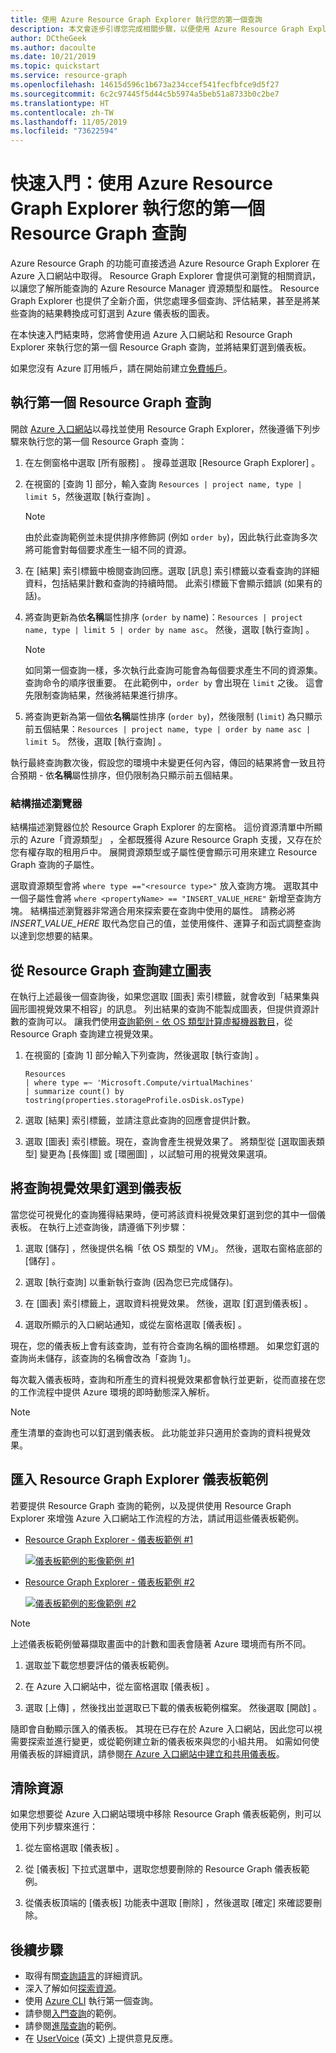 ```yaml
---
title: 使用 Azure Resource Graph Explorer 執行您的第一個查詢
description: 本文會逐步引導您完成相關步驟，以便使用 Azure Resource Graph Explorer 從 Azure 入口網站執行您的第一個查詢。
author: DCtheGeek
ms.author: dacoulte
ms.date: 10/21/2019
ms.topic: quickstart
ms.service: resource-graph
ms.openlocfilehash: 14615d596c1b673a234ccef541fecfbfce9d5f27
ms.sourcegitcommit: 6c2c97445f5d44c5b5974a5beb51a8733b0c2be7
ms.translationtype: HT
ms.contentlocale: zh-TW
ms.lasthandoff: 11/05/2019
ms.locfileid: "73622594"
---
```

# <a name="quickstart-run-your-first-resource-graph-query-using-azure-resource-graph-explorer"></a>快速入門：使用 Azure Resource Graph Explorer 執行您的第一個 Resource Graph 查詢

Azure Resource Graph 的功能可直接透過 Azure Resource Graph Explorer 在 Azure 入口網站中取得。 Resource Graph Explorer 會提供可瀏覽的相關資訊，以讓您了解所能查詢的 Azure Resource Manager 資源類型和屬性。 Resource Graph Explorer 也提供了全新介面，供您處理多個查詢、評估結果，甚至是將某些查詢的結果轉換成可釘選到 Azure 儀表板的圖表。

在本快速入門結束時，您將會使用過 Azure 入口網站和 Resource Graph Explorer 來執行您的第一個 Resource Graph 查詢，並將結果釘選到儀表板。

如果您沒有 Azure 訂用帳戶，請在開始前建立[免費帳戶](https://azure.microsoft.com/free/)。

## <a name="run-your-first-resource-graph-query"></a>執行第一個 Resource Graph 查詢

開啟 [Azure 入口網站](https://portal.azure.com)以尋找並使用 Resource Graph Explorer，然後遵循下列步驟來執行您的第一個 Resource Graph 查詢：

1. 在左側窗格中選取 [所有服務]  。 搜尋並選取 [Resource Graph Explorer]  。

1. 在視窗的 [查詢 1]  部分，輸入查詢 `Resources | project name, type | limit 5`，然後選取 [執行查詢]  。

   > [!NOTE]
   > 由於此查詢範例並未提供排序修飾詞 (例如 `order by`)，因此執行此查詢多次將可能會對每個要求產生一組不同的資源。

1. 在 [結果]  索引標籤中檢閱查詢回應。選取 [訊息]  索引標籤以查看查詢的詳細資料，包括結果計數和查詢的持續時間。 此索引標籤下會顯示錯誤 (如果有的話)。

1. 將查詢更新為依**名稱**屬性排序 (`order by` name)：`Resources | project name, type | limit 5 | order by name asc`。 然後，選取 [執行查詢]  。

   > [!NOTE]
   > 如同第一個查詢一樣，多次執行此查詢可能會為每個要求產生不同的資源集。 查詢命令的順序很重要。 在此範例中，`order by` 會出現在 `limit` 之後。 這會先限制查詢結果，然後將結果進行排序。

1. 將查詢更新為第一個依**名稱**屬性排序 (`order by`)，然後限制 (`limit`) 為只顯示前五個結果：`Resources | project name, type | order by name asc | limit 5`。 然後，選取 [執行查詢]  。

執行最終查詢數次後，假設您的環境中未變更任何內容，傳回的結果將會一致且符合預期 - 依**名稱**屬性排序，但仍限制為只顯示前五個結果。

### <a name="schema-browser"></a>結構描述瀏覽器

結構描述瀏覽器位於 Resource Graph Explorer 的左窗格。 這份資源清單中所顯示的 Azure「資源類型」  ，全都既獲得 Azure Resource Graph 支援，又存在於您有權存取的租用戶中。 展開資源類型或子屬性便會顯示可用來建立 Resource Graph 查詢的子屬性。

選取資源類型會將 `where type =="<resource type>"` 放入查詢方塊。 選取其中一個子屬性會將 `where <propertyName> == "INSERT_VALUE_HERE"` 新增至查詢方塊。
結構描述瀏覽器非常適合用來探索要在查詢中使用的屬性。 請務必將 _INSERT\_VALUE\_HERE_ 取代為您自己的值，並使用條件、運算子和函式調整查詢以達到您想要的結果。

## <a name="create-a-chart-from-the-resource-graph-query"></a>從 Resource Graph 查詢建立圖表

在執行上述最後一個查詢後，如果您選取 [圖表]  索引標籤，就會收到「結果集與圓形圖視覺效果不相容」的訊息。 列出結果的查詢不能製成圖表，但提供資源計數的查詢可以。 讓我們使用[查詢範例 - 依 OS 類型計算虛擬機器數目](./samples/starter.md#count-virtual-machines-by-os-type)，從 Resource Graph 查詢建立視覺效果。

1. 在視窗的 [查詢 1]  部分輸入下列查詢，然後選取 [執行查詢]  。

   ```kusto
   Resources
   | where type =~ 'Microsoft.Compute/virtualMachines'
   | summarize count() by tostring(properties.storageProfile.osDisk.osType)
   ```

1. 選取 [結果]  索引標籤，並請注意此查詢的回應會提供計數。

1. 選取 [圖表]  索引標籤。現在，查詢會產生視覺效果了。 將類型從 [選取圖表類型]  變更為 [長條圖]  或 [環圈圖]  ，以試驗可用的視覺效果選項。

## <a name="pin-the-query-visualization-to-a-dashboard"></a>將查詢視覺效果釘選到儀表板

當您從可視覺化的查詢獲得結果時，便可將該資料視覺效果釘選到您的其中一個儀表板。 在執行上述查詢後，請遵循下列步驟：

1. 選取 [儲存]  ，然後提供名稱「依 OS 類型的 VM」。 然後，選取右窗格底部的 [儲存]  。

1. 選取 [執行查詢]  以重新執行查詢 (因為您已完成儲存)。

1. 在 [圖表]  索引標籤上，選取資料視覺效果。 然後，選取 [釘選到儀表板]  。

1. 選取所顯示的入口網站通知，或從左窗格選取 [儀表板]  。

現在，您的儀表板上會有該查詢，並有符合查詢名稱的圖格標題。 如果您釘選的查詢尚未儲存，該查詢的名稱會改為「查詢 1」。

每次載入儀表板時，查詢和所產生的資料視覺效果都會執行並更新，從而直接在您的工作流程中提供 Azure 環境的即時動態深入解析。

> [!NOTE]
> 產生清單的查詢也可以釘選到儀表板。 此功能並非只適用於查詢的資料視覺效果。

## <a name="import-example-resource-graph-explorer-dashboards"></a>匯入 Resource Graph Explorer 儀表板範例

若要提供 Resource Graph 查詢的範例，以及提供使用 Resource Graph Explorer 來增強 Azure 入口網站工作流程的方法，請試用這些儀表板範例。

- [Resource Graph Explorer - 儀表板範例 #1](https://github.com/Azure-Samples/Governance/blob/master/src/resource-graph/portal-dashboards/sample-1/resourcegraphexplorer-sample-1.json)

  [![儀表板範例的影像範例 #1](./media/arge-sample1-small.png)](./media/arge-sample1-large.png#lightbox)

- [Resource Graph Explorer - 儀表板範例 #2](https://github.com/Azure-Samples/Governance/blob/master/src/resource-graph/portal-dashboards/sample-2/resourcegraphexplorer-sample-2.json)

  [![儀表板範例的影像範例 #2](./media/arge-sample2-small.png)](./media/arge-sample2-large.png#lightbox)

> [!NOTE]
> 上述儀表板範例螢幕擷取畫面中的計數和圖表會隨著 Azure 環境而有所不同。

1. 選取並下載您想要評估的儀表板範例。

1. 在 Azure 入口網站中，從左窗格選取 [儀表板]  。

1. 選取 [上傳]  ，然後找出並選取已下載的儀表板範例檔案。 然後選取 [開啟]  。

隨即會自動顯示匯入的儀表板。 其現在已存在於 Azure 入口網站，因此您可以視需要探索並進行變更，或從範例建立新的儀表板來與您的小組共用。 如需如何使用儀表板的詳細資訊，請參閱[在 Azure 入口網站中建立和共用儀表板](../../azure-portal/azure-portal-dashboards.md)。

## <a name="clean-up-resources"></a>清除資源

如果您想要從 Azure 入口網站環境中移除 Resource Graph 儀表板範例，則可以使用下列步驟來進行：

1. 從左窗格選取 [儀表板]  。

1. 從 [儀表板] 下拉式選單中，選取您想要刪除的 Resource Graph 儀表板範例。

1. 從儀表板頂端的 [儀表板] 功能表中選取 [刪除]  ，然後選取 [確定]  來確認要刪除。

## <a name="next-steps"></a>後續步驟

- 取得有關[查詢語言](./concepts/query-language.md)的詳細資訊。
- 深入了解如何[探索資源](./concepts/explore-resources.md)。
- 使用 [Azure CLI](first-query-azurecli.md) 執行第一個查詢。
- 請參閱[入門查詢](./samples/starter.md)的範例。
- 請參閱[進階查詢](./samples/advanced.md)的範例。
- 在 [UserVoice](https://feedback.azure.com/forums/915958-azure-governance) \(英文\) 上提供意見反應。